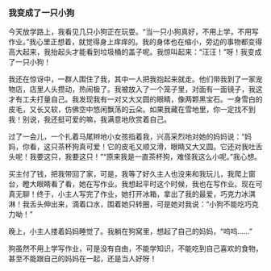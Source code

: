 ### 我变成了一只小狗

今天放学路上，我看见几只小狗正在玩耍。“当一只小狗真好，不用上学，不用写作业。”我心里正想着，就觉得身上痒痒的。我的身体也在缩小，旁边的事物都变得高大起来，我抬起头才能看到垃圾桶的盖子呢。我惊叫起来：“汪汪！”呀！我变成了一只小狗！

我还在惊讶中，一群人围住了我，其中一人把我抱起来就走。他们带我到了一家宠物店，店里人头攒动，热闹极了。我被放入了一个笼子里，对面有一面镜子，我这才有工夫打量自己。我发现我有一对又大又圆的眼睛，像两颗黑宝石。一身雪白的皮毛，又长又软，仿佛空中悠闲飘荡的云朵。如果我藏在雪地里，你一定找不到我！别说，我还挺可爱的嘛，我满意地欣赏着自己。

过了一会儿，一个扎着马尾辫地小女孩指着我，兴高采烈地对她的妈妈说：“妈妈，你看，这只茶杯狗真可爱！它的皮毛又顺又滑，眼睛又大又圆。它还对我吐舌头呢！我要这只，我要这只！”“原来我是一直茶杯狗，难怪我这么小呢。”我心想。

买主付了钱，把我带回了家，可是，我等了好久主人也没来和我玩儿，我爬上窗台，瞪大眼睛看了看，她在写作业。我想起平时这个时候，我也在写作业。现在可真无聊！终于，小主人写完了作业，她打开冰箱，拿出了我的最爱，巧克力冰淇淋！我舌头伸出来，滴着口水，围着她只转圈，可是她对我说：“小狗不能吃巧克力呦！”

晚上，小主人搂着妈妈睡觉了。我躺在狗窝里，想起了自己的妈妈，“呜呜......”

狗虽然不用上学写作业，可是没有自由，不能学知识，不能吃到自己喜欢的食物，甚至不能跟自己的妈妈在一起，还是当人好呀！

 

 